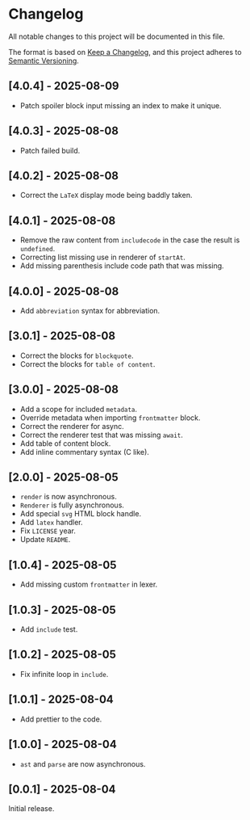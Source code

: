 # Changelog

All notable changes to this project will be documented in this file.

The format is based on [Keep a Changelog](https://keepachangelog.com/en/1.0.0/),
and this project adheres to [Semantic Versioning](https://semver.org/spec/v2.0.0.html).

## [4.0.4] - 2025-08-09

- Patch spoiler block input missing an index to make it unique.

## [4.0.3] - 2025-08-08

- Patch failed build.

## [4.0.2] - 2025-08-08

- Correct the `LaTeX` display mode being baddly taken.

## [4.0.1] - 2025-08-08

- Remove the raw content from `includecode` in the case the result is `undefined`.
- Correcting list missing use in renderer of `startAt`.
- Add missing parenthesis include code path that was missing.

## [4.0.0] - 2025-08-08

- Add `abbreviation` syntax for abbreviation.

## [3.0.1] - 2025-08-08

- Correct the blocks for `blockquote`.
- Correct the blocks for `table of content`.

## [3.0.0] - 2025-08-08

- Add a scope for included `metadata`.
- Override metadata when importing `frontmatter` block.
- Correct the renderer for async.
- Correct the renderer test that was missing `await`.
- Add table of content block.
- Add inline commentary syntax (C like).

## [2.0.0] - 2025-08-05

- `render` is now asynchronous.
- `Renderer` is fully asynchronous.
- Add special `svg` HTML block handle.
- Add `latex` handler.
- Fix `LICENSE` year.
- Update `README`.

## [1.0.4] - 2025-08-05

- Add missing custom `frontmatter` in lexer.

## [1.0.3] - 2025-08-05

- Add `include` test.

## [1.0.2] - 2025-08-05

- Fix infinite loop in `include`.

## [1.0.1] - 2025-08-04

- Add prettier to the code.

## [1.0.0] - 2025-08-04

- `ast` and `parse` are now asynchronous.

## [0.0.1] - 2025-08-04

Initial release.
